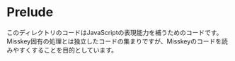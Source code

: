 # Prelude

このディレクトリのコードはJavaScriptの表現能力を補うためのコードです。
Misskey固有の処理とは独立したコードの集まりですが、Misskeyのコードを読みやすくすることを目的としています。
